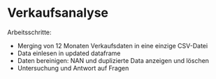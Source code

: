 # Verkaufsanalyse

Arbeitsschritte:
- Merging von 12 Monaten Verkaufsdaten in eine einzige CSV-Datei
- Data einlesen in updated dataframe
- Daten bereinigen: NAN und duplizierte Data anzeigen und löschen
- Untersuchung und Antwort auf Fragen
